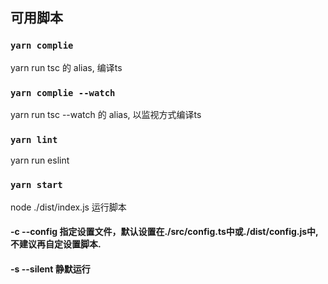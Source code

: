 ## 可用脚本

### `yarn complie`
yarn run tsc 的 alias, 编译ts

### `yarn complie --watch`
yarn run tsc --watch 的 alias, 以监视方式编译ts


### `yarn lint`
yarn run eslint

### `yarn start`
node ./dist/index.js 运行脚本

#### -c --config <path> 指定设置文件，默认设置在./src/config.ts中或./dist/config.js中, 不建议再自定设置脚本.

#### -s --silent 静默运行
